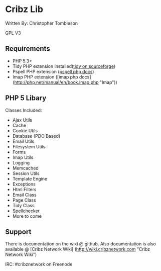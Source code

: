 Cribz Lib
=========
Written By: Christopher Tombleson

GPL V3

Requirements
------------
*   PHP 5.3+
*   Tidy PHP extension installed([tidy on sourceforge](http://tidy.sourceforge.net/ "Tidy"))
*   Pspell PHP extension ([pspell php docs](http://php.net/manual/en/pspell.requirements.php "Pspell"))
*   Imap PHP extension ([imap php docs] (http://php.net/manual/en/book.imap.php "Imap"))

PHP 5 Libary
------------
Classes Included:

*   Ajax Utils
*   Cache
*   Cookie Utils
*   Database (PDO Based)
*   Email Utils
*   Filesystem Utils
*   Forms
*   Imap Utils
*   Logging
*   Memcached
*   Session Utils
*   Template Engine
*   Exceptions
*   Html Filters
*   Email Class
*   Page Class
*   Tidy Class
*   Spellchecker
*   More to come

Support
------------
There is documentation on the wiki @ github.
Also documentation is also available @ [Cribz Network Wiki] (http://wiki.cribznetwork.com "Cribz Network Wiki")

IRC: #cribznetwork on Freenode
